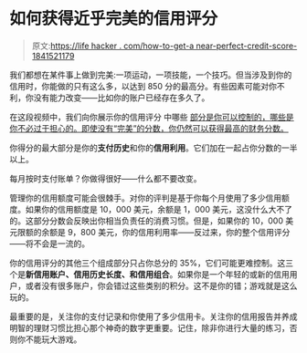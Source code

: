 # 如何获得近乎完美的信用评分

> 原文:[https://life hacker . com/how-to-get-a near-perfect-credit-score-1841521179](https://lifehacker.com/how-to-get-a-near-perfect-credit-score-1841521179)

我们都想在某件事上做到完美:一项运动，一项技能，一个技巧。但当涉及到你的信用时，你能做的只有这么多，以达到 850 分的最高分。有些因素可能对你不利，你没有能力改变——比如你的账户已经存在多久了。

在这段视频中，我们向你展示你的信用评分 中哪些 [部分是你可以控制的，哪些是你不必过于担心的。即使没有“完美”的分数，你仍然可以获得最高的财务分数。](https://twocents.lifehacker.com/the-5-factors-behind-your-credit-score-1797277397)

你得分的最大部分是你的**支付历史**和你的**信用利用**。它们加在一起占你分数的一半以上。

每月按时支付账单？你做得很好——什么都不要改变。

管理你的信用额度可能会很棘手。对你的评判是基于你每个月使用了多少信用额度。如果你的信用额度是 10，000 美元，余额是 1，000 美元，这没什么大不了的。这部分分数会反映出你相当负责任的消费习惯。但是，如果你的 10，000 美元限额的余额是 9，800 美元，你的信用利用率——反过来，你的整个信用评分——将不会是一流的。

你的信用评分的其他三个组成部分只占你总分的 35%，它们可能更难控制。这三个是**新信用账户、信用历史长度、**和**信用组合**。如果你是一个年轻的或新的信用用户，或者没有很多账户，你会错过这些类别的积分。这不是你的错；游戏就是这么玩的。

最重要的是，关注你的支付记录和你使用了多少信用卡。关注你的信用报告并养成明智的理财习惯比担心那个神奇的数字更重要。记住，除非你进行大量的练习，否则你不能玩大游戏。